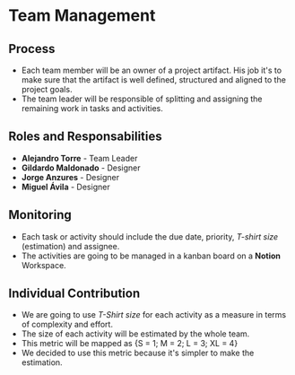 # Team Management

## Process
- Each team member will be an owner of a project artifact. His job it's to make sure that the artifact is well defined, structured and aligned to the project goals.
- The team leader will be responsible of splitting and assigning the remaining work in tasks and activities. 

## Roles and Responsabilities
- **Alejandro Torre** - Team Leader
- **Gildardo Maldonado** - Designer
- **Jorge Anzures** - Designer
- **Miguel Ávila** - Designer

## Monitoring
- Each task or activity should include the due date, priority, *T-shirt size* (estimation) and assignee.
- The activities are going to be managed in a kanban board on a **Notion** Workspace.

## Individual Contribution
- We are going to use *T-Shirt size* for each activity as a measure in terms of complexity and effort.
- The size of each activity will be estimated by the whole team.
- This metric will be mapped as {S = 1; M = 2; L = 3; XL = 4}
- We decided to use this metric because it's simpler to make the estimation.
